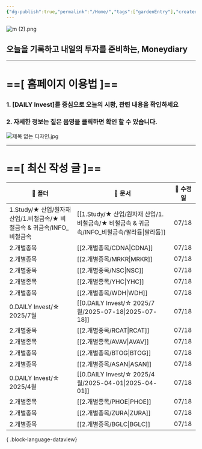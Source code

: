 ```yaml
---
{"dg-publish":true,"permalink":"/Home/","tags":["gardenEntry"],"created":"2025-06-09T13:40:49.286+09:00","updated":"2025-07-10T17:49:28.868+09:00"}
---
```


![m (2).png](/img/user/attachments/m%20(2).png)
## 오늘을 기록하고 내일의 투자를 준비하는, Moneydiary

------

# ==[ 홈페이지 이용법 ]==  

### 1. [DAILY Invest]를 중심으로 오늘의 시황, 관련 내용을 확인하세요

### 2. 자세한 정보는 짙은 음영을 클릭하면 확인 할 수 있습니다.

![제목 없는 디자인.jpg](/img/user/attachments/%EC%A0%9C%EB%AA%A9%20%EC%97%86%EB%8A%94%20%EB%94%94%EC%9E%90%EC%9D%B8.jpg)

----

# ==[ 최신 작성 글 ]==

| 📁 폴더                                             | 📄 문서                                                             | 📅 수정일 |
| ------------------------------------------------- | ----------------------------------------------------------------- | ------ |
| 1.Study/★ 산업/원자재 산업/1.비철금속/★ 비철금속 & 귀금속/INFO_비철금속 | [[1.Study/★ 산업/원자재 산업/1.비철금속/★ 비철금속 & 귀금속/INFO_비철금속/팔라듐\|팔라듐]] | 07/18  |
| 2.개별종목                                            | [[2.개별종목/CDNA\|CDNA]]                                          | 07/18  |
| 2.개별종목                                            | [[2.개별종목/MRKR\|MRKR]]                                          | 07/18  |
| 2.개별종목                                            | [[2.개별종목/NSC\|NSC]]                                            | 07/18  |
| 2.개별종목                                            | [[2.개별종목/YHC\|YHC]]                                            | 07/18  |
| 2.개별종목                                            | [[2.개별종목/WDH\|WDH]]                                            | 07/18  |
| 0.DAILY Invest/☆ 2025/7월                          | [[0.DAILY Invest/☆ 2025/7월/2025-07-18\|2025-07-18]]            | 07/18  |
| 2.개별종목                                            | [[2.개별종목/RCAT\|RCAT]]                                          | 07/18  |
| 2.개별종목                                            | [[2.개별종목/AVAV\|AVAV]]                                          | 07/18  |
| 2.개별종목                                            | [[2.개별종목/BTOG\|BTOG]]                                          | 07/18  |
| 2.개별종목                                            | [[2.개별종목/ASAN\|ASAN]]                                          | 07/18  |
| 0.DAILY Invest/☆ 2025/4월                          | [[0.DAILY Invest/☆ 2025/4월/2025-04-01\|2025-04-01]]            | 07/18  |
| 2.개별종목                                            | [[2.개별종목/PHOE\|PHOE]]                                          | 07/18  |
| 2.개별종목                                            | [[2.개별종목/ZURA\|ZURA]]                                          | 07/18  |
| 2.개별종목                                            | [[2.개별종목/BGLC\|BGLC]]                                          | 07/18  |

{ .block-language-dataview}

